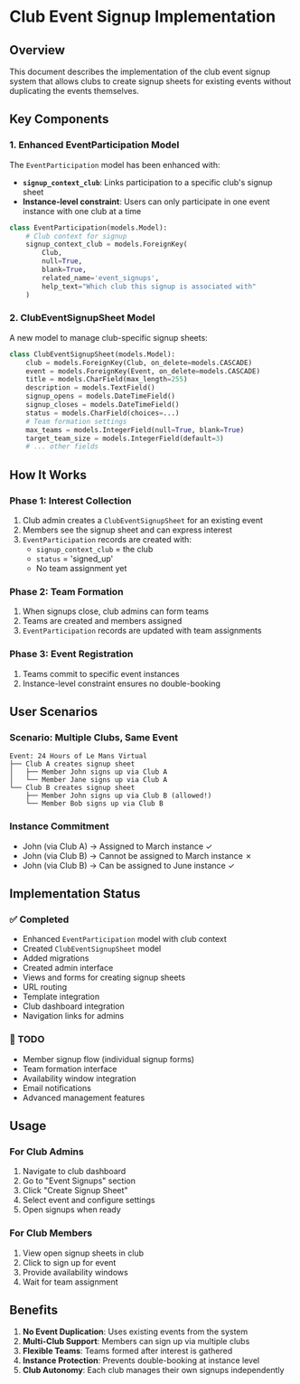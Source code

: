 # Club Event Signup Implementation

## Overview

This document describes the implementation of the club event signup system that allows clubs to create signup sheets for existing events without duplicating the events themselves.

## Key Components

### 1. Enhanced EventParticipation Model

The `EventParticipation` model has been enhanced with:
- **`signup_context_club`**: Links participation to a specific club's signup sheet
- **Instance-level constraint**: Users can only participate in one event instance with one club at a time

```python
class EventParticipation(models.Model):
    # Club context for signup
    signup_context_club = models.ForeignKey(
        Club, 
        null=True, 
        blank=True,
        related_name='event_signups',
        help_text="Which club this signup is associated with"
    )
```

### 2. ClubEventSignupSheet Model

A new model to manage club-specific signup sheets:

```python
class ClubEventSignupSheet(models.Model):
    club = models.ForeignKey(Club, on_delete=models.CASCADE)
    event = models.ForeignKey(Event, on_delete=models.CASCADE)
    title = models.CharField(max_length=255)
    description = models.TextField()
    signup_opens = models.DateTimeField()
    signup_closes = models.DateTimeField()
    status = models.CharField(choices=...)
    # Team formation settings
    max_teams = models.IntegerField(null=True, blank=True)
    target_team_size = models.IntegerField(default=3)
    # ... other fields
```

## How It Works

### Phase 1: Interest Collection
1. Club admin creates a `ClubEventSignupSheet` for an existing event
2. Members see the signup sheet and can express interest
3. `EventParticipation` records are created with:
   - `signup_context_club` = the club
   - `status` = 'signed_up'
   - No team assignment yet

### Phase 2: Team Formation
1. When signups close, club admins can form teams
2. Teams are created and members assigned
3. `EventParticipation` records are updated with team assignments

### Phase 3: Event Registration
1. Teams commit to specific event instances
2. Instance-level constraint ensures no double-booking

## User Scenarios

### Scenario: Multiple Clubs, Same Event

```
Event: 24 Hours of Le Mans Virtual
├── Club A creates signup sheet
│   ├── Member John signs up via Club A
│   └── Member Jane signs up via Club A
└── Club B creates signup sheet
    ├── Member John signs up via Club B (allowed!)
    └── Member Bob signs up via Club B
```

### Instance Commitment

- John (via Club A) → Assigned to March instance ✓
- John (via Club B) → Cannot be assigned to March instance ✗
- John (via Club B) → Can be assigned to June instance ✓

## Implementation Status

### ✅ Completed
- Enhanced `EventParticipation` model with club context
- Created `ClubEventSignupSheet` model
- Added migrations
- Created admin interface
- Views and forms for creating signup sheets
- URL routing
- Template integration
- Club dashboard integration
- Navigation links for admins

### 🚧 TODO
- Member signup flow (individual signup forms)
- Team formation interface
- Availability window integration
- Email notifications
- Advanced management features

## Usage

### For Club Admins
1. Navigate to club dashboard
2. Go to "Event Signups" section
3. Click "Create Signup Sheet"
4. Select event and configure settings
5. Open signups when ready

### For Club Members
1. View open signup sheets in club
2. Click to sign up for event
3. Provide availability windows
4. Wait for team assignment

## Benefits

1. **No Event Duplication**: Uses existing events from the system
2. **Multi-Club Support**: Members can sign up via multiple clubs
3. **Flexible Teams**: Teams formed after interest is gathered
4. **Instance Protection**: Prevents double-booking at instance level
5. **Club Autonomy**: Each club manages their own signups independently 